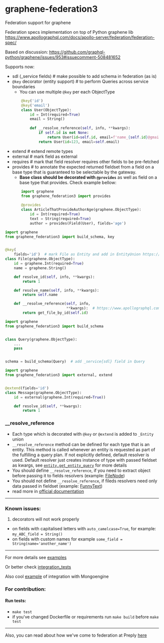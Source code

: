 # graphene-federation3
Federation support for graphene


Federation specs implementation on top of Python graphene lib 
https://www.apollographql.com/docs/apollo-server/federation/federation-spec/

Based on discussion: https://github.com/graphql-python/graphene/issues/953#issuecomment-508481652

Supports now:
* sdl (_service fields)  # make possible to add schema in federation (as is)
* `@key` decorator (entity support) # to perform Queries across service boundaries
    *  You can use multiple `@key` per each ObjectType
    ```python
        @key('id')
        @key('email')
        class User(ObjectType):
            id = Int(required=True)
            email = String()
        
            def __resolve_reference(self, info, **kwargs):
                if self.id is not None:
                    return User(id=self.id, email=f'name_{self.id}@gmail.com')
                return User(id=123, email=self.email)              
    ```
* extend  # extend remote types
* external  # mark field as external 
* requires  # mark that field resolver requires other fields to be pre-fetched
* provides # to annotate the expected returned fieldset from a field on a base type that is guaranteed to be selectable by the gateway. 
    * **Base class should be decorated with `@provides`** as well as field on a base type that provides. Check example bellow:
    ```python
        import graphene
        from graphene_federation3 import provides
        
        @provides
        class ArticleThatProvideAuthorAge(graphene.ObjectType):
            id = Int(required=True)
            text = String(required=True)
            author = provides(Field(User), fields='age')
    ```

```python
import graphene
from graphene_federation3 import build_schema, key


@key(
    fields='id')  # mark File as Entity and add in EntityUnion https://www.apollographql.com/docs/apollo-server/federation/federation-spec/#key
class File(graphene.ObjectType):
    id = graphene.Int(required=True)
    name = graphene.String()

    def resolve_id(self, info, **kwargs):
        return 1

    def resolve_name(self, info, **kwargs):
        return self.name

    def __resolve_reference(self, info,
                            **kwargs):  # https://www.apollographql.com/docs/apollo-server/api/apollo-federation/#__resolvereference
        return get_file_by_id(self.id)
```

```python
import graphene
from graphene_federation3 import build_schema


class Query(graphene.ObjectType):
    ...
    pass


schema = build_schema(Query)  # add _service{sdl} field in Query
```

```python
import graphene
from graphene_federation3 import external, extend


@extend(fields='id')
class Message(graphene.ObjectType):
    id = external(graphene.Int(required=True))

    def resolve_id(self, **kwargs):
        return 1

```

### __resolve_reference
* Each type which is decorated with `@key` or `@extend` is added to `_Entity` union
* `__resolve_reference` method can be defined for each type that is an entity. This method is called whenever an entity is requested as part of the fulfilling a query plan.
If not explicitly defined, default resolver is used. Default resolver just creates instance of type with passed fieldset as kwargs, see [`entity.get_entity_query`](graphene_federation3/entity.py) for more details
* You should define `__resolve_reference`, if you need to extract object before passing it to fields resolvers (example: [FileNode](integration_tests/service_b/schema.py))
* You should not define `__resolve_reference`, if fileds resolvers need only data passed in fieldset (example: [FunnyText](integration_tests/service_a/schema.py))
* read more in [official documentation](https://www.apollographql.com/docs/apollo-server/api/apollo-federation/#__resolvereference)
------------------------


### Known issues:
1. decorators will not work properly
* on fields with capitalised letters with `auto_camelcase=True`, for example: `my_ABC_field = String()`
* on fields with custom names for example `some_field = String(name='another_name')`

---------------------------

For more details see [examples](examples/)

Or better check [integration_tests](integration_tests/)

Also cool [example](https://github.com/preply/graphene-federation/issues/1) of integration with Mongoengine


### For contribution:
#### Run tests:
* `make test`
* if you've changed Dockerfile or requirements run `make build` before `make test`

---------------------------

Also, you can read about how we've come to federation at Preply [here](https://medium.com/preply-engineering/apollo-federation-support-in-graphene-761a0512456d) 
